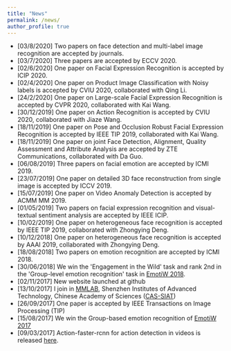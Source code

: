 ```yaml
---
title: "News"
permalink: /news/
author_profile: true
---
```

 * [03/8/2020] Two papers on face detection and multi-label image recognition are accepted by journals.
 * [03/7/2020] Three papers are accepted by ECCV 2020.
 * [02/6/2020] One paper on Facial Expression Recognition is accepted by ICIP 2020.
 * [02/4/2020] One paper on Product Image Classification with Noisy labels is accepted by CVIU 2020, collaborated with Qing Li.
 * [24/2/2020] One paper on Large-scale Facial Expression Recognition is accepted by CVPR 2020, collaborated with Kai Wang.
 * [30/12/2019] One paper on Action Recognition is accepted by CVIU 2020, collaborated with Jiaze Wang.
 * [18/11/2019] One paper on Pose and Occlusion Robust Facial Expression Recognition is accepted by IEEE TIP 2019, collaborated with Kai Wang.
  * [18/11/2019] One paper on joint Face Detection, Alignment, Quality Assessment and Attribute Analysis are accepted by ZTE Communications, collaborated with Da Guo.
 * [06/08/2019] Three papers on facial emotion are accepted by ICMI 2019.
 * [23/07/2019] One paper on detailed 3D face reconstruction from single image is accepted by ICCV 2019.
 * [15/07/2019] One paper on Video Anomaly Detection is accepted by ACMM MM 2019.
 * [01/05/2019] Two papers on facial expression recognition and visual-textual sentiment analysis are accepted by IEEE ICIP.
 * [10/02/2019] One paper on heterogeneous face recognition is accepted by IEEE TIP 2019, collaborated with Zhongying Deng.
 * [10/12/2018] One paper on heterogeneous face recognition is accepted by AAAI 2019, collaborated with Zhongying Deng.
 * [18/08/2018] Two papers on emotion recognition are accepted by ICMI 2018.
 * [30/06/2018] We win the 'Engagement in the Wild' task and rank 2nd in the 'Group-level emotion recognition' task in [EmotiW 2018](https://sites.google.com/view/emotiw2018/challenge-details).
 * [02/11/2017] New website launched at github
 * [13/10/2017] I join in [MMLAB](mmlab.siat.ac.cn), Shenzhen Institutes of Advanced Technology, Chinese Academy of Sciences ([CAS-SIAT](http://www.siat.cas.cn/))
 * [26/09/2017] One paper is accepted by IEEE Transactions on Image Processing (TIP)
 * [15/08/2017] We win the Group-based emotion recognition of [EmotiW 2017](https://sites.google.com/site/emotiwchallenge/home)
 * [09/03/2017] Action-faster-rcnn for action detection in videos is released [here](https://github.com/pengxj/action-faster-rcnn). 

